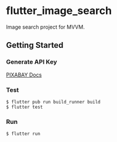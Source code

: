 # flutter_image_search

Image search project for MVVM.

## Getting Started
### Generate API Key
[PIXABAY Docs](https://pixabay.com/api/docs/)

### Test
```shell
$ flutter pub run build_runner build
$ flutter test 
```

### Run
```shell
$ flutter run
```